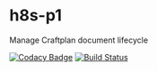 # h8s-p1
Manage Craftplan document lifecycle

[![Codacy Badge](https://api.codacy.com/project/badge/Grade/9ea6dc1a188d4cdfa237ba9a8dd9023b)](https://app.codacy.com/manual/stopa323/h8s-p1?utm_source=github.com&utm_medium=referral&utm_content=stopa323/h8s-p1&utm_campaign=Badge_Grade_Dashboard)
[![Build Status](https://travis-ci.com/stopa323/h8s-p1.svg?branch=master)](https://travis-ci.com/stopa323/h8s-p1)
